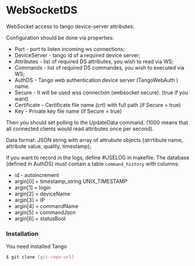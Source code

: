 # WebSocketDS

WebSocket access to tango device-server attributes.

Configuration should be done via properties:

 - Port - port to listen incoming ws connections;
 - DeviceServer - tango id of a required device server;
 - Attributes - list of required DS attributes, you wish to read via WS;
 - Commands - list of required DS commandes, you wish to executed via WS;
 - AuthDS - Tango web authentication device server (TangoWebAuth ) name.
 - Secure - It will be used wss connection (websocket secure). (true if you want)
 - Certificate - Certificate file name (crt) with full path (if Secure = true)
 - Key - Private key file name (if Secure = true)

Then you should set polling to the UpdateData command. (1000 means that all connected clients would read attributes once per second).

Data format: JSON string with array of attrubute objects {atrrtibute name, attribute value, quality, timestamp};

if you want to record in the logs, define #USELOG in makefile.
The database (defined in AuthDS) must contain a table `command_history` with columns:

* id - autoincrement
* argin[0] = timestamp_string UNIX_TIMESTAMP
* argin[1] = login
* argin[2] = deviceName
* argin[3] = IP
* argin[4] = commandName
* argin[5] = commandJson
* argin[6] = statusBool

### Installation

You need installed Tango

```sh
$ git clone [git-repo-url] 
```